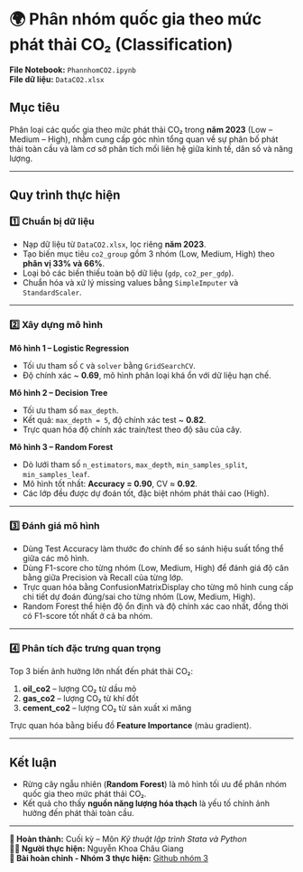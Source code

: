 # 🌍 Phân nhóm quốc gia theo mức phát thải CO₂ (Classification)

**File Notebook:** `PhannhomCO2.ipynb`  
**File dữ liệu:** `DataCO2.xlsx`

## Mục tiêu
Phân loại các quốc gia theo mức phát thải CO₂ trong **năm 2023** (Low – Medium – High), nhằm cung cấp góc nhìn tổng quan về sự phân bố phát thải toàn cầu và làm cơ sở phân tích mối liên hệ giữa kinh tế, dân số và năng lượng.

---

## Quy trình thực hiện

### 1️⃣ Chuẩn bị dữ liệu
- Nạp dữ liệu từ `DataCO2.xlsx`, lọc riêng **năm 2023**.  
- Tạo biến mục tiêu `co2_group` gồm 3 nhóm (Low, Medium, High) theo **phân vị 33% và 66%**.  
- Loại bỏ các biến thiếu toàn bộ dữ liệu (`gdp`, `co2_per_gdp`).  
- Chuẩn hóa và xử lý missing values bằng `SimpleImputer` và `StandardScaler`.

---

### 2️⃣ Xây dựng mô hình
**Mô hình 1 – Logistic Regression**  
- Tối ưu tham số `C` và `solver` bằng `GridSearchCV`.  
- Độ chính xác ~ **0.69**, mô hình phân loại khá ổn với dữ liệu hạn chế.  

**Mô hình 2 – Decision Tree**  
- Tối ưu tham số `max_depth`.  
- Kết quả: `max_depth = 5`, độ chính xác test ~ **0.82**.  
- Trực quan hóa độ chính xác train/test theo độ sâu của cây.

**Mô hình 3 – Random Forest**  
- Dò lưới tham số `n_estimators`, `max_depth`, `min_samples_split`, `min_samples_leaf`.  
- Mô hình tốt nhất: **Accuracy = 0.90**, CV ≈ **0.92**.  
- Các lớp đều được dự đoán tốt, đặc biệt nhóm phát thải cao (High).

---

### 3️⃣ Đánh giá mô hình
- Dùng Test Accuracy làm thước đo chính để so sánh hiệu suất tổng thể giữa các mô hình.
- Dùng F1-score cho từng nhóm (Low, Medium, High) để đánh giá độ cân bằng giữa Precision và Recall của từng lớp.
- Trực quan hóa bằng ConfusionMatrixDisplay cho từng mô hình cung cấp chi tiết dự đoán đúng/sai cho từng nhóm (Low, Medium, High).
- Random Forest thể hiện độ ổn định và độ chính xác cao nhất, đồng thời có F1-score tốt nhất ở cả ba nhóm.

---

### 4️⃣ Phân tích đặc trưng quan trọng
Top 3 biến ảnh hưởng lớn nhất đến phát thải CO₂:
1. **oil_co2** – lượng CO₂ từ dầu mỏ  
2. **gas_co2** – lượng CO₂ từ khí đốt  
3. **cement_co2** – lượng CO₂ từ sản xuất xi măng  

Trực quan hóa bằng biểu đồ **Feature Importance** (màu gradient).

---

## Kết luận
- Rừng cây ngẫu nhiên (**Random Forest**) là mô hình tối ưu để phân nhóm quốc gia theo mức phát thải CO₂.  
- Kết quả cho thấy **nguồn năng lượng hóa thạch** là yếu tố chính ảnh hưởng đến phát thải toàn cầu.

---

**📅 Hoàn thành:** Cuối kỳ – Môn *Kỹ thuật lập trình Stata và Python*  
**👩‍💻 Người thực hiện:** Nguyễn Khoa Châu Giang  
**👥 Bài hoàn chỉnh - Nhóm 3 thực hiện:** [Github nhóm 3](https://github.com/thylin05/NHOM_3)

